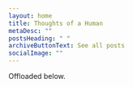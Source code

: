 ```yaml
---
layout: home
title: Thoughts of a Human
metaDesc: ""
postsHeading: " "
archiveButtonText: See all posts
socialImage: ""
---
```

Offloaded below.